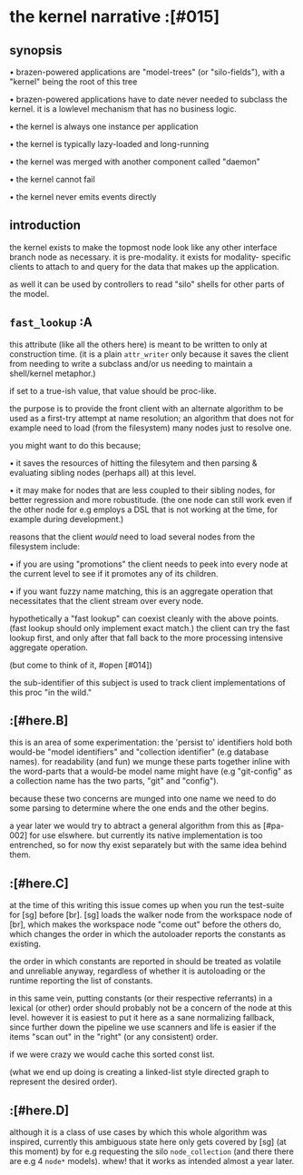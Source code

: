 # the kernel narrative :[#015]

## synopsis

  • brazen-powered applications are "model-trees" (or "silo-fields"), with a
    "kernel" being the root of this tree

  • brazen-powered applications have to date never needed to subclass
    the kernel. it is a lowlevel mechanism that has no business logic.

  • the kernel is always one instance per application

  • the kernel is typically lazy-loaded and long-running

  • the kernel was merged with another component called "daemon"

  • the kernel cannot fail

  • the kernel never emits events directly




## introduction

the kernel exists to make the topmost node look like any other interface
branch node as necessary. it is pre-modality. it exists for modality-
specific clients to attach to and query for the data that makes up the
application.

as well it can be used by controllers to read "silo" shells for
other parts of the model.




## `fast_lookup` :A

this attribute (like all the others here) is meant to be written to only
at construction time. (it is a plain `attr_writer` only because it saves
the client from needing to write a subclass and/or us needing to maintain
a shell/kernel metaphor.)

if set to a true-ish value, that value should be proc-like.

the purpose is to provide the front client with an alternate algorithm
to be used as a first-try attempt at name resolution; an algorithm that
does not for example need to load (from the filesystem) many nodes just to
resolve one.

you might want to do this because;

  • it saves the resources of hitting the filesytem and then parsing &
    evaluating sibling nodes (perhaps all) at this level.

  • it may make for nodes that are less coupled to their sibling nodes,
    for better regression and more robustitude. (the one node can still
    work even if the other node for e.g employs a DSL that is not
    working at the time, for example during development.)

reasons that the client *would* need to load several nodes from the
filesystem include:

  • if you are using "promotions" the client needs to peek into every
    node at the current level to see if it promotes any of its children.

  • if you want fuzzy name matching, this is an aggregate operation that
    necessitates that the client stream over every node.

hypothetically a "fast lookup" can coexist cleanly with the above
points. (fast lookup should only implement exact match.) the client can
try the fast lookup first, and only after that fall back to the more
processing intensive aggregate operation.

(but come to think of it, #open [#014])

the sub-identifier of this subject is used to track client
implementations of this proc "in the wild."




## :[#here.B]

this is an area of some experimentation: the 'persist to' identifiers
hold both would-be "model identifiers" and "collection identifier" (e.g
database names). for readability (and fun) we munge these parts together
inline with the word-parts that a would-be model name might have (e.g
"git-config" as a collection name has the two parts, "git" and "config").

because these two concerns are munged into one name we need to do some
parsing to determine where the one ends and the other begins.

a year later we would try to abtract a general algorithm from this
as [#pa-002] for use elswhere. but currently its native implementation
is too entrenched, so for now thy exist separately but with the same
idea behind them.




## :[#here.C]

at the time of this writing this issue comes up when you run the
test-suite for [sg] before [br]. [sg] loads the walker node from the
workspace node of [br], which makes the workspace node "come out" before
the others do, which changes the order in which the autoloader reports
the constants as existing.

the order in which constants are reported in should be treated as
volatile and unreliable anyway, regardless of whether it is autoloading
or the runtime reporting the list of constants.

in this same vein, putting constants (or their respective referrants) in
a lexical (or other) order should probably not be a concern of the node
at this level. however it is easiest to put it here as a sane
normalizing fallback, since further down the pipeline we use scanners
and life is easier if the items "scan out" in the "right" (or any
consistent) order.

if we were crazy we would cache this sorted const list.

(what we end up doing is creating a linked-list style directed graph to
represent the desired order).




## :[#here.D]

although it is a class of use cases by which this whole algorithm was
inspired, currently this ambiguous state here only gets covered by
[sg]  (at this moment) by for e.g requesting the silo `node_collection`
(and there there are e.g 4 `node*` models). whew! that it works as
intended almost a year later.
